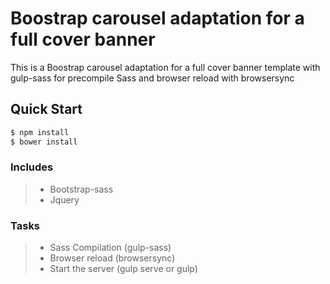 
# Boostrap carousel adaptation for a full cover banner 


This is a Boostrap carousel adaptation for a full cover banner template with gulp-sass for precompile Sass and browser reload with browsersync


## Quick Start

```bash
$ npm install
$ bower install

```

### Includes ###

> - Bootstrap-sass
> - Jquery


### Tasks ###

> - Sass Compilation (gulp-sass)
> - Browser reload (browsersync)
> - Start the server (gulp serve or gulp) 

